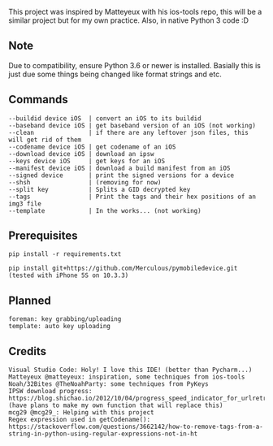 This project was inspired by Matteyeux with his ios-tools repo, this will be a similar project but for my own practice. Also, in native Python 3 code :D

## Note

Due to compatibility, ensure Python 3.6 or newer is installed. Basially this is just due some things being changed like format strings and etc.

## Commands

    --buildid device iOS  | convert an iOS to its buildid
    --baseband device iOS | get baseband version of an iOS (not working)
    --clean               | if there are any leftover json files, this will get rid of them
    --codename device iOS | get codename of an iOS
    --download device iOS | download an ipsw
    --keys device iOS     | get keys for an iOS
    --manifest device iOS | download a build manifest from an iOS
    --signed device       | print the signed versions for a device
    --shsh                | (removing for now)
    --split key           | Splits a GID decrypted key
    --tags                | Print the tags and their hex positions of an img3 file
    --template            | In the works... (not working)

## Prerequisites

    pip install -r requirements.txt

    pip install git+https://github.com/Merculous/pymobiledevice.git (tested with iPhone 5S on 10.3.3)

## Planned

    foreman: key grabbing/uploading
    template: auto key uploading

## Credits

    Visual Studio Code: Holy! I love this IDE! (better than Pycharm...)
    Matteyeux @matteyeux: inspiration, some techniques from ios-tools
    Noah/32Bites @TheNoahParty: some techniques from PyKeys
    IPSW download progress: https://blog.shichao.io/2012/10/04/progress_speed_indicator_for_urlretrieve_in_python.html (have plans to make my own function that will replace this)
    mcg29 @mcg29_: Helping with this project
    Regex expression used in getCodename(): https://stackoverflow.com/questions/3662142/how-to-remove-tags-from-a-string-in-python-using-regular-expressions-not-in-ht
